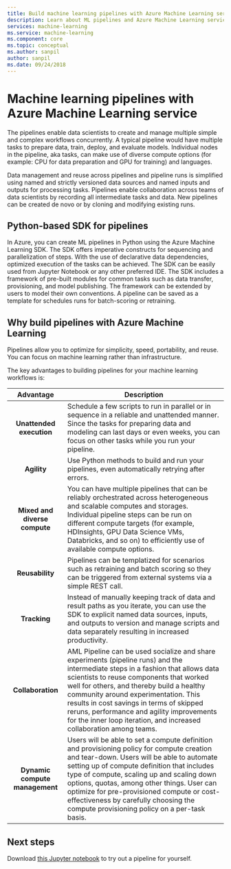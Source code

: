 ```yaml
---
title: Build machine learning pipelines with Azure Machine Learning service
description: Learn about ML pipelines and Azure Machine Learning service. 
services: machine-learning
ms.service: machine-learning
ms.component: core
ms.topic: conceptual
ms.author: sanpil
author: sanpil
ms.date: 09/24/2018
---
```


# Machine learning pipelines with Azure Machine Learning service

The pipelines enable data scientists to create and manage multiple simple and complex workflows concurrently. A typical pipeline would have multiple tasks to prepare data, train, deploy, and evaluate models. Individual nodes in the pipeline, aka tasks, can make use of diverse compute options (for example: CPU for data preparation and GPU for training) and languages.


Data management and reuse across pipelines and pipeline runs is simplified using named and strictly versioned data sources and named inputs and outputs for processing tasks. Pipelines enable collaboration across teams of data scientists by recording all intermediate tasks and data. New pipelines can be created de novo or by cloning and modifying existing runs.

## Python-based SDK for pipelines
In Azure, you can create ML pipelines in Python using the Azure Machine Learning SDK. The SDK offers imperative constructs for sequencing and parallelization of steps. With the use of declarative data dependencies, optimized execution of the tasks can be achieved. The SDK can be easily used from Jupyter Notebook or any other preferred IDE. The SDK includes a framework of pre-built modules for common tasks such as data transfer, provisioning, and model publishing. The framework can be extended by users to model their own conventions. A pipeline can be saved as a template for schedules runs for batch-scoring or retraining.


## Why build pipelines with Azure Machine Learning

Pipelines allow you to optimize for simplicity, speed, portability, and reuse. You can focus on machine learning rather than infrastructure.

The key advantages to building pipelines for your machine learning workflows is:

|Advantage|Description|
|:-------:|-----------|
|**Unattended execution**|Schedule a few scripts to run in parallel or in sequence in a reliable and unattended manner. Since the tasks for preparing data and modeling can last days or even weeks, you can focus on other tasks while you run your pipeline. |
|**Agility**|Use Python methods to build and run your pipelines, even automatically retrying after errors.|
|**Mixed and diverse compute**|You can have multiple pipelines that can be reliably orchestrated across heterogeneous and scalable computes and storages. Individual pipeline steps can be run on different compute targets (for example, HDInsights, GPU Data Science VMs, Databricks, and so on) to efficiently use of available compute options.|
|**Reusability**|Pipelines can be templatized for scenarios such as retraining and batch scoring so they can be triggered from external systems via a simple REST call.|
|**Tracking**|Instead of manually keeping track of data and result paths as you iterate, you can use the SDK to explicit named data sources, inputs, and outputs to version and manage scripts and data separately resulting in increased productivity.|
|**Collaboration**|AML Pipeline can be used socialize and share experiments (pipeline runs) and the intermediate steps in a fashion that allows data scientists to reuse components that worked well for others, and thereby build a healthy community around experimentation. This results in cost savings in terms of skipped reruns, performance and agility improvements for the inner loop iteration, and increased collaboration among teams.|
|**Dynamic compute management**|Users will be able to set a compute definition and provisioning policy for compute creation and tear-down. Users will be able to automate setting up of compute definition that includes type of compute, scaling up and scaling down options, quotas, among other things. User can optimize for pre-provisioned compute or cost-effectiveness by carefully choosing the compute provisioning policy on a per-task basis.|

## Next steps

Download [this Jupyter notebook](https://aka.ms/aml-notebook-train) to try out a pipeline for yourself. 